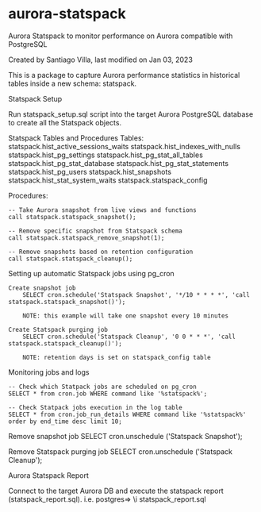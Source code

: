 # aurora-statspack

Aurora Statspack to monitor performance on Aurora compatible with PostgreSQL

Created by Santiago Villa, last modified on Jan 03, 2023

This is a package to capture Aurora performance statistics in historical tables inside a new schema: statspack.

Statspack Setup

Run statspack_setup.sql script into the target Aurora PostgreSQL database to create all the Statspack objects.

Statspack Tables and Procedures
Tables:
statspack.hist_active_sessions_waits
statspack.hist_indexes_with_nulls
statspack.hist_pg_settings
statspack.hist_pg_stat_all_tables
statspack.hist_pg_stat_database
statspack.hist_pg_stat_statements
statspack.hist_pg_users
statspack.hist_snapshots
statspack.hist_stat_system_waits
statspack.statspack_config

Procedures:

    -- Take Aurora snapshot from live views and functions
    call statspack.statspack_snapshot();

    -- Remove specific snapshot from Statspack schema
    call statspack.statspack_remove_snapshot(1);

    -- Remove snapshots based on retention configuration
    call statspack.statspack_cleanup();

Setting up automatic Statspack jobs using pg_cron

    Create snapshot job
    	SELECT cron.schedule('Statspack Snapshot', '*/10 * * * *', 'call statspack.statspack_snapshot()');

    	NOTE: this example will take one snapshot every 10 minutes

    Create Statspack purging job
    	SELECT cron.schedule('Statspack Cleanup', '0 0 * * *', 'call statspack.statspack_cleanup()');

    	NOTE: retention days is set on statspack_config table

Monitoring jobs and logs

    -- Check which Statpack jobs are scheduled on pg_cron
    SELECT * from cron.job WHERE command like '%statspack%';

    -- Check Statpack jobs execution in the log table
    SELECT * from cron.job_run_details WHERE command like '%statspack%' order by end_time desc limit 10;

Remove snapshot job
SELECT cron.unschedule ('Statspack Snapshot');

Remove Statspack purging job
SELECT cron.unschedule ('Statspack Cleanup');

Aurora Statspack Report

Connect to the target Aurora DB and execute the statspack report (statspack_report.sql).
i.e.
postgres=> \i statspack_report.sql
